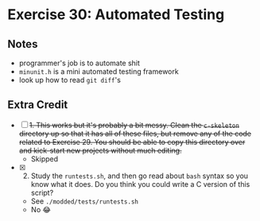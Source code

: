 # Exercise 30: Automated Testing

## Notes

- programmer's job is to automate shit
- `minunit.h` is a mini automated testing framework
- look up how to read `git diff`'s

## Extra Credit

- [ ] ~~1. This works but it's probably a bit messy. Clean the `c-skeleton` directory up so that it has all of these files, but remove any of the code related to Exercise 29. You should be able to copy this directory over and kick-start new projects without much editing.~~
  - Skipped
- [x] 2. Study the `runtests.sh`, and then go read about `bash` syntax so you know what it does. Do you think you could write a C version of this script?
  - See `./modded/tests/runtests.sh`
  - No 😂
